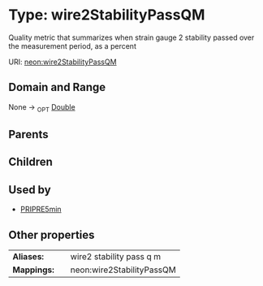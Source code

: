 
# Type: wire2StabilityPassQM


Quality metric that summarizes when strain gauge 2 stability passed over the measurement period, as a percent

URI: [neon:wire2StabilityPassQM](https://data.neonscience.org/wire2StabilityPassQM)


## Domain and Range

None ->  <sub>OPT</sub> [Double](types/Double.md)

## Parents


## Children


## Used by

 * [PRIPRE5min](PRIPRE5min.md)

## Other properties

|  |  |  |
| --- | --- | --- |
| **Aliases:** | | wire2 stability pass q m |
| **Mappings:** | | neon:wire2StabilityPassQM |

